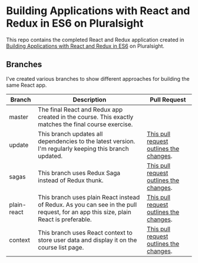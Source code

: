# Building Applications with React and Redux in ES6 on Pluralsight

This repo contains the completed React and Redux application created in [Building Applications with React and Redux in ES6](https://app.pluralsight.com/library/courses/react-redux-react-router-es6) on Pluralsight.

## Branches

I've created various branches to show different approaches for building the same React app.

| Branch | Description | Pull Request |
|--------|-------------|--------------|
| master | The final React and Redux app created in the course. This exactly matches the final course exercise.| |
| update | This branch updates all dependencies to the latest version. I'm regularly keeping this branch updated. | [This pull request outlines the changes](https://github.com/coryhouse/pluralsight-redux-app-used-to-build-script/pull/1). |
| sagas | This branch uses Redux Saga instead of Redux thunk. | [This pull request outlines the changes](https://github.com/coryhouse/pluralsight-redux-app-used-to-build-script/pull/12).
| plain-react | This branch uses plain React instead of Redux. As you can see in the pull request, for an app this size, plain React is preferable.| [This pull request outlines the changes](https://github.com/coryhouse/pluralsight-redux-app-used-to-build-script/pull/10).|
| context | This branch uses React context to store user data and display it on the course list page. | [This pull request outlines the changes](https://github.com/coryhouse/pluralsight-redux-app-used-to-build-script/pull/11). |
